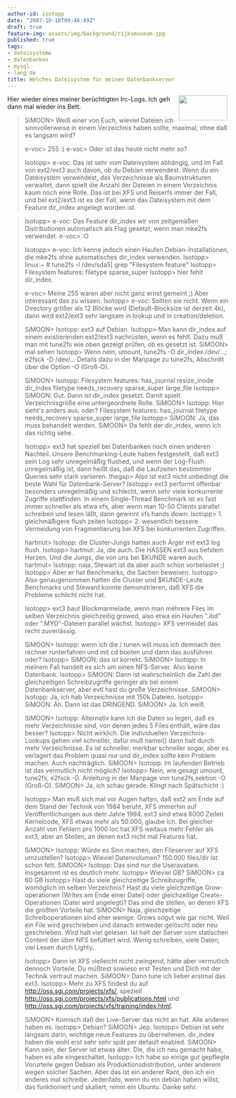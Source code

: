 ```yaml
---
author-id: isotopp
date: "2007-10-10T09:46:49Z"
draft: true
feature-img: assets/img/background/rijksmuseum.jpg
published: true
tags:
- dateisysteme
- datenbanken
- mysql
- lang_de
title: Welches Dateisystem für meinen Datenbankserver
---
```

<!-- s9ymdb:3519 --><img width="110" height="57" style="float: right; border: 0px; padding-left: 5px; padding-right: 5px;" src="/uploads/mysql_logo.serendipityThumb.gif" alt="" /> Hier wieder eines meiner berüchtigten Irc-Logs. Ich geh dann mal wieder ins Bett. <blockquote>SiMOON> Weiß einer von Euch, wieviel Dateien ich sinnvollerweise in einem Verzeichnis haben sollte, maximal, ohne daß es langsam wird?
e-voc> 255 :)
e-voc> Oder ist das heute nicht mehr so?

Isotopp> e-voc: Das ist sehr vom Dateisystem abhängig, und im Fall von ext2/ext3 auch davon, ob du Debian verwendest. Wenn du ein Dateisystem verwendest, das Verzeichnisse als Baumstrukturen verwaltet, dann spielt die Anzahl der Dateien in einem Verzeichnis kaum noch eine Rolle. Das ist bei XFS und Reiserfs immer der Fall, und bei ext2/ext3 ist es der Fall, wenn das Dateisystem mit dem Feature dir_index angelegt worden ist.</blockquote>

<blockquote>Isotopp> e-voc: Das Feature dir_index wir von zeitgemäßen Distributionen automatisch als Flag gesetzt, wenn man mke2fs verwendet.
e-voc> :O

Isotopp> e-voc: Ich kenne jedoch einen Haufen Debian-Installationen, die mke2fs ohne automatisches dir_index verwenden.
Isotopp> linux:~ # tune2fs -l /dev/sda5| grep "Filesystem feature"
Isotopp> Filesystem features:      filetype sparse_super
Isotopp> hier fehlt dir_index.

e-voc> Meine 255 waren aber nicht ganz ernst gemeint ;) Aber interessant das zu wissen.
Isotopp> e-voc: Sollten sie nicht. Wenn ein Directory größer als 12 Blöcke wird (Default-Blocksize ist derzeit 4k), dann wird ext2/ext3 sehr langsam in lookup und in creation/deletion.

SiMOON> Isotopp: ext3 auf Debian.
Isotopp> Man kann dir_index auf einem existierenden ext2/ext3 nachrüsten, wenn es fehlt. Dazu muß man mit tune2fs wie oben gezeigt prüfen, ob es gesetzt ist.
SiMOON> mal sehen
Isotopp> Wenn nein, umount, tune2fs -O dir_index /dev/...; e2fsck -D /dev/... Details dazu in der Manpage zu tune2fs, Abschnitt über die Option -O (Groß-O).

SiMOON> Isotopp: Filesystem features:      has_journal resize_inode dir_index filetype needs_recovery sparse_super large_file
Isotopp> SiMOON: Gut. Dann ist dir_index gesetzt. Damit spielt Verzeichnisgröße eine untergeordnete Rolle.
SiMOON> Isotopp: Hier sieht's anders aus, oder? Filesystem features: has_journal filetype needs_recovery sparse_super large_file
Isotopp> SiMOON: Ja, das muss behandelt werden.
SiMOON> Da fehlt der dir_index, wenn ich das richtig sehe.

Isotopp> ext3 hat speziell bei Datenbanken noch einen anderen Nachteil. Unsere Benchmarking-Leute haben festgestellt, daß ext3 sein Log sehr unregelmäßig flushed, und wenn der Log-Flush unregelmäßig ist, dann heißt das, daß die Laufzeiten bestimmter Queries sehr stark variieren.
thegap> Also ist ext3 nicht unbedingt die beste Wahl für Datenbank-Server?
Isotopp> ext3 performt offenbar besonders unregelmäßig und schlecht, wenn sehr viele konkurrente Zugriffe stattfinden. In einem Single-Thread Benchmark ist es fast immer schneller als etwa xfs, aber wenn man 10-50 Clients parallel schreiben und lesen läßt, dann gewinnt xfs hands down:
Isotopp> 1. gleichmäßigere flush zeiten
Isotopp> 2. wesentlich bessere Vermeidung von Fragmentierung bei XFS bei konkurrenten Zugriffen.

hartmut> Isotopp: die Cluster-Jungs hatten auch Ärger mit ext3 log flush.
Isotopp> hartmut: Ja, die auch. Die HASSEN ext3 aus tiefstem Herzen. Und die Jungs, die von uns bei $KUNDE waren auch.
hartmut> Isotopp: naja, Stewart ist da aber auch schon vorbelastet ;)
Isotopp> Aber er hat Benchmarks, die Sachen beweisen.
Isotopp> Also genaugenommen hatten die Cluster und $KUNDE-Leute Benchmarks und Steward konnte demonstrieren, daß XFS die Probleme schlicht nicht hat.

Isotopp> ext3 baut Blockmarmelade, wenn man mehrere Files im selben Verzeichnis gleichzeitig growed, also etwa ein Haufen ".ibd" oder ".MYD"-Dateien parallel wächst.
Isotopp> XFS vermeidet das recht zuverlässig.

SiMOON> Isotopp: wenn ich die / tunen will muss ich demnach den rechner
               runterfahren und mit cd booten und dann das ausführen oder?
Isotopp> SiMOON: das ist korrekt.
SiMOON> Isotopp: In meinem Fall handelt es sich um einen NFS-Server. Also keine Datenbank.
Isotopp> SiMOON: Dann ist wahrscheinlich die Zahl der gleichzeitigen Schreibzugriffe geringer als bei einem Datenbankserver, aber evtl hast du große Verzeichnisse.
SiMOON> Isotopp: Ja, ich hab Verzeichnisse mit 150k Dateien.
Isotopp> SiMOON: Äh. Dann ist das DRINGEND.
SiMOON> Ja. Ich weiß.

SiMOON> Isotopp: Alternativ kann ich die Daten so legen, daß es mehr  Verzeichnisse sind, von denen jedes 5 Files enthält, wäre das besser?
Isotopp> Nicht wirklich. Die individuellen Verzeichnis-Lookups gehen viel schneller, dafür muß namei() dann halt durch mehr Verzeichnisse. Es ist schneller, merkbar schneller sogar, aber es verlagert das Problem quasi nur und dir_index sollte kein Problem machen. Auch nachträglich.
SiMOON> Isotopp: Im laufenden Betrieb ist das vermutlich nicht möglich?
Isotopp> Nein, wie gesagt umount, tune2fs, e2fsck -D. Anleitung in der Manpage von tune2fs,sektion -O (Groß-O).
SiMOON> Ja, ich schau gerade. Klingt nach Spätschicht :)

Isotopp> Man muß sich mal vor Augen halten, daß ext2 am Ende auf dem Stand der Technik von 1984 beruht, XFS immerhin auf Veröffentlichungen aus dem Jahre 1994. ext3 sind etwa 8000 Zeilen Kernelcode, XFS etwas mehr als 50.000, glaube ich. Bei gleicher Anzahl von Fehlern pro 1000 loc hat XFS weitaus mehr Fehler als ext3, aber an Stellen, an denen ext3 nicht mal Features hat.

SiMOON> Isotopp: Würde es Sinn machen, den Fileserver auf XFS umzustellen?
Isotopp> Wieviel Datenvolumen? 150.000 files/dir ist schon fett.
SiMOON> Isotopp: Das sind nur die Useravatare. Insgesammt ist es deutlich mehr.
Isotopp> Wieviel GB?
SiMOON> ca 60 GB
Isotopp> Hast du viele gleichzeitige Schreibzugriffe, womöglich im selben Verzeichnis? Hast du viele gleichzeitige Grow-operationen (Writes am Ende einer Datei) oder gleichzeitige Create-Operationen (Datei wird angelegt)? Das sind die stellen, an denen XFS die größten Vorteile hat.
SiMOON> Naja, gleichzeitige Schreiboperationen sind eher wenige. Grows sogut wie gar nicht. Weil ein File wird geschrieben und danach entweder gelöscht oder neu geschrieben. Wird halt viel gelesen. Ist halt der Server vom statischen Content der über NFS befüttert wird. Wenig schreiben, viele Daten, viel Lesen durch Lighty.

Isotopp> Dann ist XFS vielleicht nicht zwingend, hätte aber vermutlich dennoch Vorteile. Du müßtest sowieso erst Testen und Dich mit der Technik vertraut machen.
SiMOON> Dann tune ich lieber erstmal das ext3. 
Isotopp> Mehr zu XFS findest du auf <a href="http://oss.sgi.com/projects/xfs/">http://oss.sgi.com/projects/xfs/</a>, speziell <a href="http://oss.sgi.com/projects/xfs/publications.html">http://oss.sgi.com/projects/xfs/publications.html</a> und <a href="http://oss.sgi.com/projects/xfs/training/index.html">http://oss.sgi.com/projects/xfs/training/index.html</a>.

SiMOON> Komisch daß der Live-Server das nicht an hat. Alle anderen haben es.
Isotopp> Debian?
SiMOON> Jep.
Isotopp> Debian ist sehr langsam darin, wichtige neue Features zu übernehmen. dir_index haben die wohl erst sehr sehr spät per default enabled.
SiMOON> Kann sein, der Server ist etwas älter. Die, die ich neu gemacht habe, haben es alle eingeschaltet. 
Isotopp> Ich habe so einige gut gepflegte Vorurteile gegen Debian als Produktionsdistribution, unter anderem wegen solcher Sachen. Aber das ist ein anderer Rant, den ich ein anderes mal schreibe. Jedenfalls, wenn du ein debian haben willst, das funktioniert und skaliert, nimm ein Ubuntu. Danke sehr.</blockquote>
